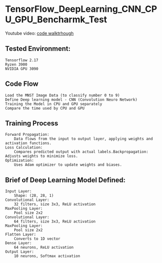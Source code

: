# TensorFlow_DeepLearning_CNN_CPU_GPU_Bencharmk_Test
Youtube video: [code walktrhough](https://youtu.be/-GViDJSmuPI)
## Tested Environment:
    Tensorflow 2.17
    Ryzen 3900
    NVIDIA GPU 3090
## Code Flow
    Load the MNST Image Data (to classify number 0 to 9)
    Define Deep learning model - CNN (Convolution Neuro Network) 
    Training the Model in CPU and GPU separately
    Compare the time used by CPU and GPU
## Training Process
    Forward Propagation: 
        Data flows from the input to output layer, applying weights and activation functions.
    Loss Calculation: 
        Compares predicted output with actual labels.Backpropagation: Adjusts weights to minimize loss.
    Optimization: 
        Uses Adam optimizer to update weights and biases.
## Brief of Deep Learning Model Defined:
    Input Layer: 
        Shape: (28, 28, 1)
    Convolutional Layer: 
        32 filters, size 3x3, ReLU activation
    MaxPooling Layer:
        Pool size 2x2
    Convolutional Layer:
        64 filters, size 3x3, ReLU activation
    MaxPooling Layer:
        Pool size 2x2 
    Flatten Layer: 
        Converts to 1D vector
    Dense Layer:
        64 neurons, ReLU activation
    Output Layer:
        10 neurons, Softmax activation